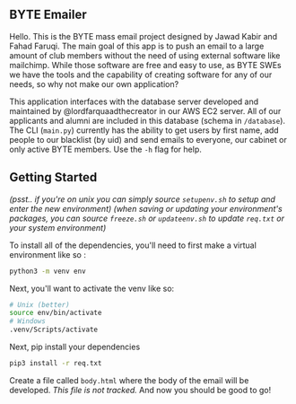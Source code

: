 ## BYTE Emailer
Hello. This is the BYTE mass email project designed by Jawad Kabir and Fahad Faruqi. The main goal of this app is to push an email to a large amount of club members without the need of using external software like mailchimp. While those software are free and easy to use, as BYTE SWEs we have the tools and the capability of creating software for any of our needs, so why not make our own application? 

This application interfaces with the database server developed and maintained by @lordfarquaadthecreator in our AWS EC2 server. All of our applicants and alumni are included in this database (schema in `/database`). 
The CLI (`main.py`) currently has the ability to get users by first name, add people to our blacklist (by uid) and send emails to everyone, our cabinet or only active BYTE members. Use the `-h` flag for help.

## Getting Started
*(psst.. if you're on unix you can simply source `setupenv.sh` to setup and enter the new environment)*
*(when saving or updating your environment's packages, you can source `freeze.sh` or `updateenv.sh` to update `req.txt` or your system environment)*

To install all of the dependencies, you'll need to first make a virtual environment like so :
```bash
python3 -m venv env
```
Next, you'll want to activate the venv like so:
```bash
# Unix (better)
source env/bin/activate
# Windows
.venv/Scripts/activate
```
Next, pip install your dependencies
```bash
pip3 install -r req.txt
```

Create a file called `body.html` where the body of the email will be developed. *This file is not tracked.*
And now you should be good to go!